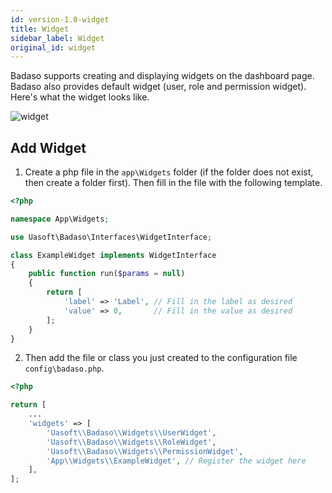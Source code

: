```yaml
---
id: version-1.0-widget
title: Widget
sidebar_label: Widget
original_id: widget
---
```


Badaso supports creating and displaying widgets on the dashboard page. Badaso also provides default widget (user, role and permission widget). Here's what the widget looks like.

![widget](assets/widget.png)

## Add Widget

1. Create a php file in the `app\Widgets` folder (if the folder does not exist, then create a folder first). Then fill in the file with the following template.

<!--DOCUSAURUS_CODE_TABS-->
<!--PHP-->
```php
<?php

namespace App\Widgets;

use Uasoft\Badaso\Interfaces\WidgetInterface;

class ExampleWidget implements WidgetInterface
{
    public function run($params = null)
    {
        return [
            'label' => 'Label', // Fill in the label as desired
            'value' => 0,       // Fill in the value as desired
        ];
    }
}
```
<!--END_DOCUSAURUS_CODE_TABS-->

2. Then add the file or class you just created to the configuration file `config\badaso.php`.

<!--DOCUSAURUS_CODE_TABS-->
<!--PHP-->
```php
<?php

return [
    ...
    'widgets' => [
        'Uasoft\\Badaso\\Widgets\\UserWidget',
        'Uasoft\\Badaso\\Widgets\\RoleWidget',
        'Uasoft\\Badaso\\Widgets\\PermissionWidget',
        'App\\Widgets\\ExampleWidget', // Register the widget here
    ],
];
```
<!--END_DOCUSAURUS_CODE_TABS-->